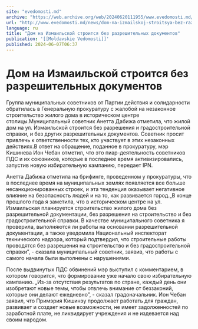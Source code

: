 ```yaml
---
site: "evedomosti.md"
archive: "https://web.archive.org/web/20240620111955/www.evedomosti.md/news/dom-na-izmailskoj-stroitsya-bez-razreshitelnyh-dokumentov"
url: "http://www.evedomosti.md/news/dom-na-izmailskoj-stroitsya-bez-razreshitelnyh-dokumentov"
language: ru
title: "Дом на Измаильской строится без разрешительных документов"
publication: '[[Moldavskie Vedomosti]]'
published: 2024-06-07T06:37
---
```


# Дом на Измаильской строится без разрешительных документов

Группа муниципальных советников от Партии действия и солидарности обратилась в Генеральную прокуратуру с жалобой на незаконное строительство жилого дома в историческом центре столицы.Муниципальный советник Анетта Дабижа отметила, что жилой дом на ул. Измаильской строится без разрешения и градостроительной справки, и без других разрешительных документов. Советник просит привлечь к ответственности тех, кто участвует в этих незаконных действиях.В ответ на обращение, поданное в прокуратуру, мэр Кишинева Ион Чебан отметил, что это пиар-деятельность советников ПДС и их союзников, которые в последнее время активизировались, запустив новую избирательную кампанию, передает IPN.

Анетта Дабижа отметила на брифинге, проведенном у прокуратуры, что в последнее время на муниципальных землях появляется все больше несанкционированных строек, и эта тенденция оказывает негативное влияние на безопасность людей и на то, как развивается город.„В конце прошлого года я заметила, что в историческом центре на ул. Измаильская планируется строительство жилого дома без разрешительной документации, без разрешения на строительство и без градостроительной справки. В качестве муниципального советника я проверила, выполняются ли работы на основании разрешительной документации, а также уведомила Национальный инспекторат технического надзора, который подтвердил, что строительные работы проводятся без разрешения на строительство и без градостроительной справкиˮ, - сказала муниципальный советник, заявив, что работы с самого начала были выполнены с нарушениями.

После выдвинутых ПДС обвинений мэр выступил с комментарием, в котором говорится, что формирование уже начало свою избирательную кампанию. „Из-за отсутствия результатов по стране, каждый день они изобретают новые темы, чтобы отвлечь внимание от беззаконий, которые они делают ежедневноˮ, - сказал градоначальник. Ион Чебан заявил, что Примэрия Кишинэу продолжает работать для граждан, развивает и создает новые возможности, не имеет задолженностей по заработной плате, не ликвидирует учреждения и не издевается над своим народом.